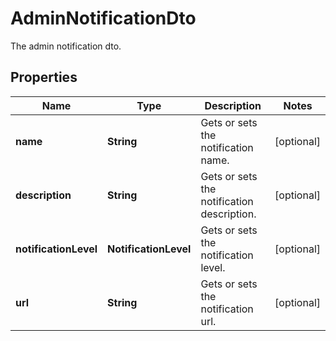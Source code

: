 

# AdminNotificationDto

The admin notification dto.

## Properties

| Name | Type | Description | Notes |
|------------ | ------------- | ------------- | -------------|
|**name** | **String** | Gets or sets the notification name. |  [optional] |
|**description** | **String** | Gets or sets the notification description. |  [optional] |
|**notificationLevel** | **NotificationLevel** | Gets or sets the notification level. |  [optional] |
|**url** | **String** | Gets or sets the notification url. |  [optional] |



